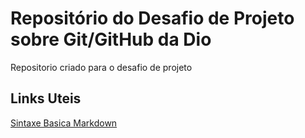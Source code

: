 # Repositório do Desafio de Projeto sobre Git/GitHub da Dio
Repositorio criado para o desafio de projeto

## Links Uteis
[Sintaxe  Basica Markdown](https://www.markdownguide.org/basic-syntax/)
